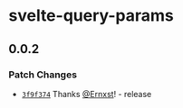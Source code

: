 # svelte-query-params

## 0.0.2

### Patch Changes

- [`3f9f374`](https://github.com/Ernxst/svelte-query-params/commit/3f9f3743c778d08d86fb30647793b52ca6d0159f) Thanks [@Ernxst](https://github.com/Ernxst)! - release
